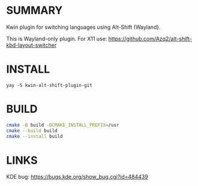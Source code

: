 # SUMMARY
Kwin plugin for switching languages ​​using Alt-Shift (Wayland).

This is Wayland-only plugin. For X11 use: https://github.com/Azq2/alt-shift-kbd-layout-switcher

# INSTALL
```
yay -S kwin-alt-shift-plugin-git
```

# BUILD
```sh
cmake -B build -DCMAKE_INSTALL_PREFIX=/usr
cmake --build build
cmake --install build
```

# LINKS
KDE bug: https://bugs.kde.org/show_bug.cgi?id=484439
